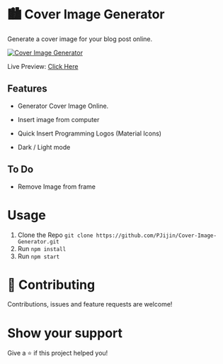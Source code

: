 # 🏙 Cover Image Generator

Generate a cover image for your blog post online.

[![Cover Image Generator](https://github.com/PJijin/Cover-Image-Generator/blob/master/preview.gif?raw=true 'Cover Image Generator')]()

Live Preview: <a href="https://cover-image-generator.pjijin1.now.sh/" target="_BLANK">Click Here</a>

## Features

-   Generator Cover Image Online.

-   Insert image from computer

-   Quick Insert Programming Logos (Material Icons)

-   Dark / Light mode

## To Do

-   Remove Image from frame

# Usage

1. Clone the Repo `git clone https://github.com/PJijin/Cover-Image-Generator.git`
2. Run `npm install`
3. Run `npm start`

# 🤝 Contributing

Contributions, issues and feature requests are welcome!

# Show your support

Give a ⭐️ if this project helped you!
